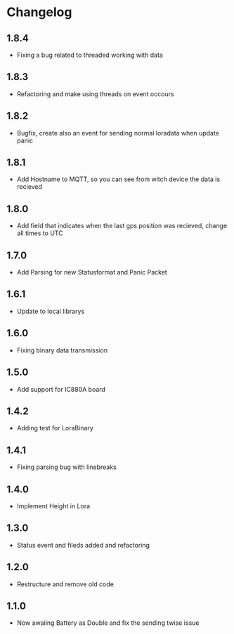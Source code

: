 # Changelog
## 1.8.4
* Fixing a bug related to threaded working with data

## 1.8.3
* Refactoring and make using threads on event occours

## 1.8.2
* Bugfix, create also an event for sending normal loradata when update panic

## 1.8.1
* Add Hostname to MQTT, so you can see from witch device the data is recieved

## 1.8.0
* Add field that indicates when the last gps position was recieved, change all times to UTC

## 1.7.0
* Add Parsing for new Statusformat and Panic Packet

## 1.6.1
* Update to local librarys

## 1.6.0 
* Fixing binary data transmission

## 1.5.0
* Add support for IC880A board

## 1.4.2
* Adding test for LoraBinary

## 1.4.1
* Fixing parsing bug with linebreaks

## 1.4.0
* Implement Height in Lora

## 1.3.0
* Status event and fileds added and refactoring

## 1.2.0
* Restructure and remove old code

## 1.1.0
* Now awaiing Battery as Double and fix the sending twise issue